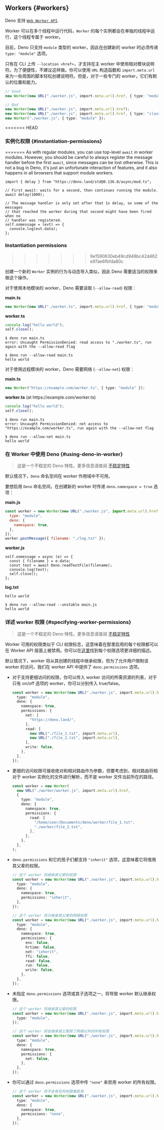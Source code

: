 ## Workers {#workers}

Deno 支持 [`Web Worker API`](https://developer.mozilla.org/zh-CN/docs/Web/API/Worker/Worker).

Worker 可以在多个线程中运行代码，`Worker` 的每个实例都会在单独的线程中运行，这个线程专属于 worker。

目前，Deno 只支持 `module` 类型的 worker，因此在创建新的 worker 时必须传递 `type: "module"` 选项。

只有在 CLI 上传 `--location <href>`，才支持在主 worker 中使用相对模块说明符。为了便捷性，不建议这样做。你可以使用 `URL` 构造函数和 `import.meta.url`
来为一些周围的脚本轻松创建说明符。但是，对于一些专门的 worker，它们有默认的位置和能力。

```ts
// Good
new Worker(new URL("./worker.js", import.meta.url).href, { type: "module" });

// Bad
new Worker(new URL("./worker.js", import.meta.url).href);
new Worker(new URL("./worker.js", import.meta.url).href, { type: "classic" });
new Worker("./worker.js", { type: "module" });
```

<<<<<<< HEAD
### 实例化权限 {#instantiation-permissions}
=======
As with regular modules, you can use top-level `await` in worker modules.
However, you should be careful to always register the message handler before the
first `await`, since messages can be lost otherwise. This is not a bug in Deno,
it's just an unfortunate interaction of features, and it also happens in all
browsers that support module workers.

```ts, ignore
import { delay } from "https://deno.land/std@0.136.0/async/mod.ts";

// First await: waits for a second, then continues running the module.
await delay(1000);

// The message handler is only set after that 1s delay, so some of the messages
// that reached the worker during that second might have been fired when no
// handler was registered.
self.onmessage = (evt) => {
  console.log(evt.data);
};
```

### Instantiation permissions
>>>>>>> 9e1590630eb49cd948bc42d462e97ae6fbfda80c

创建一个新的 `Worker` 实例的行为与动态导入类似，因此 Deno 需要适当的权限来做这个操作。

对于使用本地模块的 worker，Deno 需要读取 (`--allow-read`) 权限：

**main.ts**

```ts
new Worker(new URL("./worker.ts", import.meta.url).href, { type: "module" });
```

**worker.ts**

```ts
console.log("hello world");
self.close();
```

```shell
$ deno run main.ts
error: Uncaught PermissionDenied: read access to "./worker.ts", run again with the --allow-read flag

$ deno run --allow-read main.ts
hello world
```

对于使用远程模块的 worker，Deno 需要网络 (`--allow-net`) 权限：

**main.ts**

```ts
new Worker("https://example.com/worker.ts", { type: "module" });
```

**worker.ts** (at https[]()://example.com/worker.ts)

```ts
console.log("hello world");
self.close();
```

```shell
$ deno run main.ts
error: Uncaught PermissionDenied: net access to "https://example.com/worker.ts", run again with the --allow-net flag

$ deno run --allow-net main.ts
hello world
```

### 在 Worker 中使用 Deno {#using-deno-in-worker}

> 这是一个不稳定的 Deno 特性。更多信息请查阅 [不稳定特性](./stability.md)

默认情况下，`Deno` 命名空间在 worker 作用域中不可用。

要想启用 `Deno` 命名空间，在创建新的 worker 时传递 `deno.namespace = true` 选项：

**main.js**

```js
const worker = new Worker(new URL("./worker.js", import.meta.url).href, {
  type: "module",
  deno: {
    namespace: true,
  },
});
worker.postMessage({ filename: "./log.txt" });
```

**worker.js**

```ts, ignore
self.onmessage = async (e) => {
  const { filename } = e.data;
  const text = await Deno.readTextFile(filename);
  console.log(text);
  self.close();
};
```

**log.txt**

```
hello world
```

```shell
$ deno run --allow-read --unstable main.js
hello world
```

### 详述 worker 权限 {#specifying-worker-permissions}

> 这是一个不稳定的 Deno 特性。更多信息请查阅 [不稳定特性](./stability.md)

Worker 可用的权限类似于 CLI 权限标志，这意味着在那里启用的每个权限都可以在 Worker API 层面上被禁用。你可以在[这里](../getting_started/permissions.md)找到每个权限选项更详细的描述。

默认情况下，worker 将从其创建的线程中继承权限，但为了允许用户限制该 worker 的访问，我们在 worker API 中提供了 `deno.permissions` 选项。

- 对于支持更细访问的权限，你可以传入 worker 访问的所需资源的列表，对于只有 on/off 选项的 worker，你可以分别传入 true/false。

  ```ts
  const worker = new Worker(new URL("./worker.js", import.meta.url).href, {
    type: "module",
    deno: {
      namespace: true,
      permissions: {
        net: [
          "https://deno.land/",
        ],
        read: [
          new URL("./file_1.txt", import.meta.url),
          new URL("./file_2.txt", import.meta.url),
        ],
        write: false,
      },
    },
  });
  ```

- 更细的访问权限可接收绝对和相对路由作为参数，但要考虑到，相对路由将相对于 worker 实例化的文件进行解析，而不是 worker 文件当前所在的路径。

  ```ts
  const worker = new Worker(
    new URL("./worker/worker.js", import.meta.url).href,
    {
      type: "module",
      deno: {
        namespace: true,
        permissions: {
          read: [
            "/home/user/Documents/deno/worker/file_1.txt",
            "./worker/file_2.txt",
          ],
        },
      },
    },
  );
  ```

- `deno.permissions` 和它的孩子们都支持 `"inherit"` 选项，这意味着它将借用其父辈的权限。

  ```ts
  // 这个 worker 将继承其父辈的权限
  const worker = new Worker(new URL("./worker.js", import.meta.url).href, {
    type: "module",
    deno: {
      namespace: true,
      permissions: "inherit",
    },
  });
  ```

  ```ts
  // 这个 worker 将只继承其父辈的网络权限
  const worker = new Worker(new URL("./worker.js", import.meta.url).href, {
    type: "module",
    deno: {
      namespace: true,
      permissions: {
        env: false,
        hrtime: false,
        net: "inherit",
        ffi: false,
        read: false,
        run: false,
        write: false,
      },
    },
  });
  ```

- 未指定 `deno.permissions` 选项或其子选项之一，将导致 worker 默认继承权限。

  ```ts
  // 这个 worker 将继承其父辈的权限
  const worker = new Worker(new URL("./worker.js", import.meta.url).href, {
    type: "module",
  });
  ```

  ```ts
  // 这个 worker 将会继承其父辈除了网络以外的所有权限
  const worker = new Worker(new URL("./worker.js", import.meta.url).href, {
    type: "module",
    deno: {
      namespace: true,
      permissions: {
        net: false,
      },
    },
  });
  ```

- 你可以通过 `deno.permissions` 选项中传 `"none"` 来禁用 worker 的所有权限。

  ```ts
  // 这个 worker 将不会有任何权限被启用
  const worker = new Worker(new URL("./worker.js", import.meta.url).href, {
    type: "module",
    deno: {
      namespace: true,
      permissions: "none",
    },
  });
  ```
